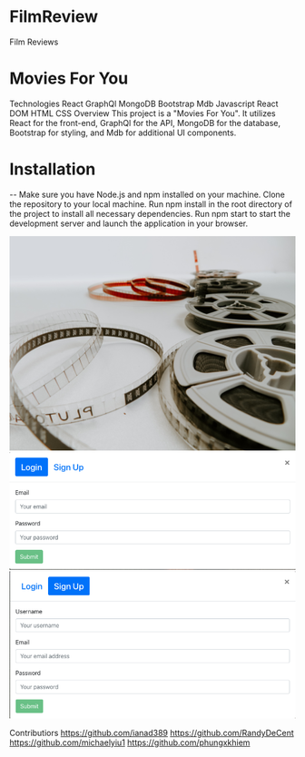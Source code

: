 # FilmReview
Film Reviews

# Movies For You

Technologies
React
GraphQl
MongoDB
Bootstrap
Mdb
Javascript
React DOM
HTML
CSS
Overview
This project is a "Movies For You". It utilizes React for the front-end, GraphQl for the API, MongoDB for the database, Bootstrap for styling, and Mdb for additional UI components.

# Installation 
--
Make sure you have Node.js and npm installed on your machine.
Clone the repository to your local machine.
Run npm install in the root directory of the project to install all necessary dependencies.
Run npm start to start the development server and launch the application in your browser.

![App Screenshot](./movie.jpeg)
![App Screenshot](./Login%20screenshot.png)
![App Screenshot](./SignUp%20ScreenShot.png)


Contributiors 
https://github.com/ianad389
https://github.com/RandyDeCent
https://github.com/michaelyiu1
https://github.com/phungxkhiem